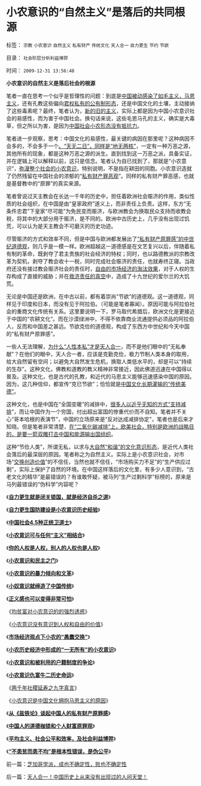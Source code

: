 # 小农意识的“自然主义”是落后的共同根源

标签： `宗教` `小农意识` `自然主义` `私有财产` `传统文化` `天人合一` `自力更生` `节约` `节欲` 

目录： `社会阶层分析利益博羿`

时间： `2009-12-31 13:56:48`

**小农意识的自然主义是落后社会的根源**

笔者一直在思考一个似乎是哲理性的问题：到底是[中国被动感染了如毛主义，马恩主义](../../../2009/6/26/马恩主义为什么适合移植入中国传统社会.md)，还有孔教这些偏向[君权私有的公有制形态](../../../2009/9/14/历史蒙太奇的反垄断和社会主义公有制.md)，还是中国文化的土壤，主动接纳了这些毒素呢？最终，笔者认为，[新的旧的主义](../../../2009/10/17/新的主义又来救中国.md)，实际上都是因为中国小农意识社会的易感性，而为害于中国社会。换句话来说，这些毛恩马孔的主义，确实是大毒草，但之所以为害，是因为[中国社会小农形态没有抵抗力](../../../2009/11/11/小农意识可与任何“主义”相结合.md)。

笔者进一步观察，思考：中国文化的易感性，最关键的病因在那里呢？这种病因不会多的，不会多于一个[。“天无二日”，同样是“地无两核”](../../../2009/10/29/伟大的思想家亚当斯密的迷惑.md)，一定有一种万恶之源，其他所有的现象，都是这种万恶之源的派生。直到找到这一万恶之派，具备实证，并在逻辑上可以解释以前，这只是信念。笔者认为自已找到了，那就是“小农意识”，[弥漫整个社会的小农意识](../../../2009/11/14/小奴意识缔造了中国传统文化.md)，特别说明，不是指在耕田的同胞。小农意识造就了仍然残留在中国社会的浓郁的“[私有财产罪恶观](../../../2007/10/1/从《盐铁论》谈起中国人的私有财产原罪感.md)”。同样的私有财产罪恶感，也就是基督教中的“原罪”的真实来源。

笔者曾说过天主教会在长达一千年的历史中，担任着欧洲社会赈济的作用，类似性质的社会组织，在中国是由“皇家政府”道义上，而非责任上负责。这样，东方“无条件忠君”下皇家“尽可能”为免民变而赈济，与欧洲教会为换取民众支持而收教会税，将其中的大部分用于赈济，是不同的。欧洲中古历史上，几乎没有出现过饥荒，可以认为是天主教会不可磨灭的历史功迹。

尽管赈济的方式和效率不同，但是中国与欧洲都发展出了[“私有财产原罪感”的中世纪道德观](../../../2007/9/30/中国人的道德枷锁和个人财富原罪观.md)，则几乎是一模一样。欧洲超越这一道德感是在文艺复兴以后，伴随着私有制的革命，既剥夺了君主贵族的社会经济的特权；同时，也以路德教派的宗教改革为契机，剥夺了教会收十一税，同时完成社会赈济的责任，也就寿终正寝。当政府还没有接过教会赈济社会的责任时，[自由的市场经济的淘汰效果](../../../2009/2/25/企业破产之人道主义，国道主义，老板道主义关系.md)，对于人权的生存构成了直接的威胁；并在[救济责任的真空](../../../2009/2/26/社会保障有三个原则一种义务.md)中，造成了十九世纪的爱尔兰的大饥荒。

无论是中国还是欧洲，在中古以前，都有着崇尚“节欲”的道德观。这一道德观，同样见于印度和日本，而没有见于阿拉伯。（可能是笔者寡闻）。原因可能与阿拉伯社会的重商文化传统有关系。这里要说明一下，罗马取代希腊后，欧洲文化是更接近于中国的“农耕文化”。而在沙漠绿洲中，不得不依靠商业流通提供必须品的阿拉伯人，反而和中国差之甚远。节欲克俭的道德观，构成了东西方中世纪和今天中国的“私有财产原罪感”。

一些人无法理解，[为什么“人性本私”才是天人合一](../../../2009/9/24/人性本私必为善.md)，而不是他们眼中的“无私奉献”？在他们的眼中，天人合一者，应该是克勤克俭，极力节制人类本身的取用，给大自然留有空间；以避免大自然发生危机，换取人类低水平的，却是可以“持续的生存”。这种文化，佛教和道教的教义精神非常接近，因此佛道迅速在中国得以普及。这种文化，也是古代的孔教，和近代的马恩主义能够迅速感染中国的原因。因为，这几种信仰，都宣传“克已节欲”；恰恰就是[中国文化长期灌输的“传统美德”](../../../2009/6/22/国学儒教的科学精华在无私的服从美德.md)。

这种文化，也是中国在“全国变暖”的减排中，[很多人以近乎无知的方式“支持减排](../../../2009/12/29/哥本哈根协定本来就是多余的.md)”，而让中国作为一个穷国，付出超出富国的惨重代价而不自知。笔者并不关心“哥本哈根的表演节”，中国的立场原来是“反对达成减排协定”，笔者也是后来才知晓。但是笔者非常清楚，[在“二氧化碳减排”上，欧美社会，特别是欧洲的战略目的，是要一箭双雕打击中国和能源输出国组织](../../../2009/12/30/中国操心CO2排放是吃饱了撑着.md)。

这种“节俭人类”，所谓无私，以求与[大自然“和谐”的文化意识形态](../../../2009/11/18/从发展的定义看马恩主义和两马人口论.md)，是近代人类社会落后的最深层的原因。笔者称之为自然主义。实际上是小农意识社会，对市场“[交换创造价值](../../../2009/12/18/交换创造价值决定了“市场才是经济”.md)”的不信任，当然也就不信任，“市场购买力不足”的“生产供应过剩”，实际上保护了自然的环境。在中国这样落后的文化里，有多少人意识到，“古老文化的精华”是最错误的？有谁敢怀疑，被马列“生产过剩科学”标榜的，原来是马列最错误的“伪科学”内容呢？

《[**自力更生就是闭关锁国，就是经济自杀之道**](../../../2009/12/25/自力更生就是闭关锁国和印度.md)》

《[**自力更生国防建设是小农意识历史经验**](../../../2009/12/25/自力更生国防建设是小农意识历史经验.md)》

《[**中国社会4.5种正统卫道士**](../../../2009/11/11/中国社会4.5种正统卫道士.md)》

《[**小农意识可与任何“主义”相结合**](../../../2009/11/11/小农意识可与任何“主义”相结合.md)》

《[**你的人权是人权，别人的人权也是人权**](../../../2009/11/12/别人的人权也是人权.md)》

《[**小农意识和民主之门**](../../../2009/11/12/小农意识和民主之门.md)》

《[**小农意识的暴力倾向和文革**](../../../2009/11/12/小农意识的暴力倾向和文革.md)》

《[**小奴意识就缔造了中国传统**](../../../2009/11/14/小奴意识缔造了中国传统文化.md)》

《[**正义感也可以变得非常可怕**](../../../2009/11/14/正义感也可以变得非常可怕.md)》

《[均贫富对小农意识的的强烈诱惑](../../../2009/9/7/均贫富高福利对小农意识的的强烈诱惑.md)》

《[小农意识没有意识到人权和自由的价值](../../../2009/9/8/人权和自由对你确实有价值吗？.md)》

《[**市场经济观点下小农的“愚蠢交换”**](../../../2009/11/14/市场经济观点下小农的“愚蠢交换”.md)》

《[**小农历史经济中形成的“一无所有”的小农意识**](../../../2009/11/14/小农历史经济中形成的“一无所有”的小农意识.md)》

《[**小农意识和被利用的户籍制度的争论**](../../../2009/11/15/小农意识和被利用的户籍制度的争论.md)》

《[**小农意识仇富牛二历史命运**](../../../2009/10/13/小农意识仇富牛二历史命运.md)》

《[两千年社稷延寿之九字真言](../../../2009/10/13/两千年社稷延寿之九字真言.md)》

《[小农意识是中国文化拥抱马恩主义的原因](../../../2009/6/26/马恩主义为什么适合移植入中国传统社会.md)》

《[**从《盐铁论》谈起中国人的私有财产原罪感**](../../../2007/10/1/从《盐铁论》谈起中国人的私有财产原罪感.md)》

《[**中国人的道德枷锁和个人财富原罪观**](../../../2007/9/30/中国人的道德枷锁和个人财富原罪观.md)》

《[**平均主义、社会公平和效率，及社会利益博羿**](../../../2009/1/29/平均主义、社会公平和效率，及社会利益博羿.md)》

《[**“不患贫而患不均”是根本性错误，是伪公平**](../../../2009/2/7/“不患贫而患不均”是伪公平，是特权化，社会等级化.md)》



前一篇：[芝加哥学派，成也不确定性，败也不确定性](../../../2009/12/30/芝加哥学派，成也不确定性，败也不确定性.md)

后一篇：[天人合一！中国历史上从来没有出现过的人间天堂！](../../../2009/12/31/天人合一！中国历史上从来没有出现过的人间天堂！.md)